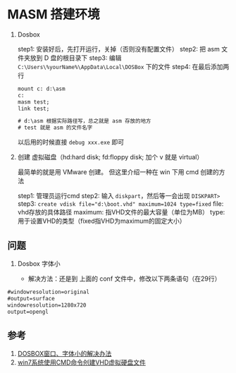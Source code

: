 # MASM 搭建环境

1. Dosbox

    step1: 安装好后，先打开运行，关掉（否则没有配置文件）
    step2: 把 asm 文件夹放到 D 盘的根目录下
    step3: 编辑`C:\Users\%yourName%\AppData\Local\DOSBox` 下的文件
    step4: 在最后添加两行

    ```txt
    mount c: d:\asm
    c:
    masm test;
    link test;

    # d:\asm 根据实际路径写，总之就是 asm 存放的地方
    # test 就是 asm 的文件名字
    ```

    以后用的时候直接 `debug xxx.exe` 即可

2. 创建 虚拟磁盘（hd:hard disk; fd:floppy disk; 加个 v 就是 virtual）

    最简单的就是用 VMware 创建。
    但这里介绍一种在 win 下用 cmd 创建的方法

    step1: 管理员运行cmd
    step2: 输入 `diskpart`，然后等一会出现 `DISKPART>`
    step3: `create vdisk file="d:\boot.vhd" maximum=1024 type=fixed`
        file: vhd存放的具体路径
        maximum: 指VHD文件的最大容量（单位为MB）
        type: 用于设置VHD的类型（fixed指VHD为maximum的固定大小）

## 问题

1. Dosbox 字体小

    * 解决方法：还是到 上面的 conf 文件中，修改以下两条语句（在29行）

```txt
#windowresolution=original
#output=surface
windowresolution=1280x720
output=opengl
```

## 参考

1. [DOSBOX窗口、字体小的解决办法](https://blog.csdn.net/qq_42455308/article/details/104774442)
2. [win7系统使用CMD命令创建VHD虚拟硬盘文件](https://jingyan.baidu.com/article/948f59240a4779d80ff5f930.html)
